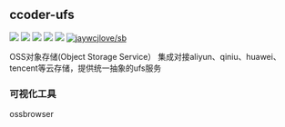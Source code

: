 ## ccoder-ufs


[![](https://img.shields.io/github/issues/ccoderJava/ccoder-ufs.svg)](https://github.com/ccoderJava/ccoder-ufs/issues)
[![](https://img.shields.io/github/forks/ccoderJava/ccoder-ufs.svg)](https://github.com/ccoderJava/ccoder-ufs/network)
[![](https://img.shields.io/github/stars/ccoderJava/ccoder-ufs.svg)](https://github.com/ccoderJava/ccoder-ufs/stargazers)
[![](https://travis-ci.org/ccoderJava/ccoder-ufs.svg?branch=master)](https://travis-ci.org/ccoderJava/ccoder-ufs)
[![](https://img.shields.io/github/release/ccoderJava/ccoder-ufs.svg)](https://github.com/ccoderJava/ccoder-ufs/releases)
[![jaywcjlove/sb](https://jaywcjlove.github.io/sb/lang/chinese.svg)](README-CN.md)


OSS对象存储(Object Storage Service） 集成对接aliyun、qiniu、huawei、tencent等云存储，提供统一抽象的ufs服务

### 可视化工具
ossbrowser
